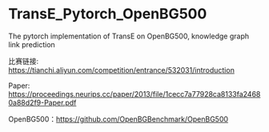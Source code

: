 # TransE_Pytorch_OpenBG500
The pytorch implementation of TransE on OpenBG500, knowledge graph link prediction 

比赛链接: https://tianchi.aliyun.com/competition/entrance/532031/introduction

Paper: https://proceedings.neurips.cc/paper/2013/file/1cecc7a77928ca8133fa24680a88d2f9-Paper.pdf

OpenBG500：https://github.com/OpenBGBenchmark/OpenBG500
